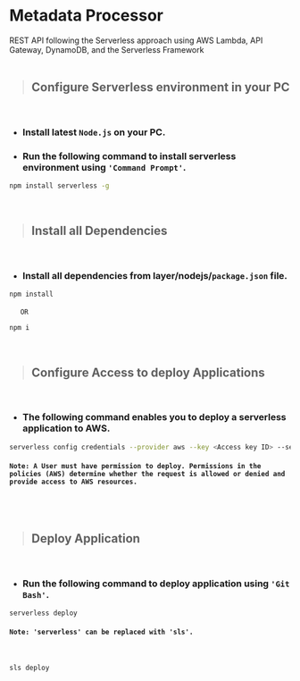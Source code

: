 # Metadata Processor
REST API following the Serverless approach using AWS Lambda, API Gateway, DynamoDB, and the Serverless Framework
<br/>
<br/>
>## Configure Serverless environment in your PC
<br/>

- ### Install latest `Node.js` on your PC.
- ### Run the following command to install serverless environment using `'Command Prompt'`.

```sh
npm install serverless -g
```
<br/>

>## Install all Dependencies
<br/>

- ### Install all dependencies from layer/nodejs/`package.json` file.

```sh
npm install
```
&nbsp;&nbsp;&nbsp;&nbsp; `OR`

```sh
npm i
```

<br/>

>## Configure Access to deploy Applications
<br/>

- ### The following command enables you to deploy a serverless application to AWS.
 
```sh
serverless config credentials --provider aws --key <Access key ID> --secret <Secret access key>
```
#### `Note: A User must have permission to deploy. Permissions in the policies (AWS) determine whether the request is allowed or denied and provide access to AWS resources.`
<br/>
<br/>

>## Deploy Application
<br/>

- ### Run the following command to deploy application using `'Git Bash'`.

```sh
serverless deploy
```
#### `Note: `<b>`'serverless'`</b>` can be replaced with`<b>` 'sls'.`</b>
<br/>

```sh
sls deploy
```